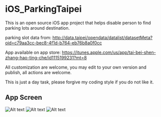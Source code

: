 # iOS_ParkingTaipei
This is an open source iOS app project that helps disable person to find parking lots around destination.  

parking slot data from: http://data.taipei/opendata/datalist/datasetMeta?oid=c79aa3cc-bec8-4f1d-b764-eb76b8a0f0cc  

App available on app store: https://itunes.apple.com/us/app/tai-bei-shen-zhang-hao-ting-che/id1115199231?mt=8  

All customization are welcome, you may edit to your own version and publish, all actions are welcome.  

This is just a day task, please forgive my coding style if you do not like it.  

## App Screen
![Alt text](screenA.jpeg?raw=true "screen A")
![Alt text](screenB.jpeg?raw=true "screen B")
![Alt text](screenC.jpeg?raw=true "screen C")
